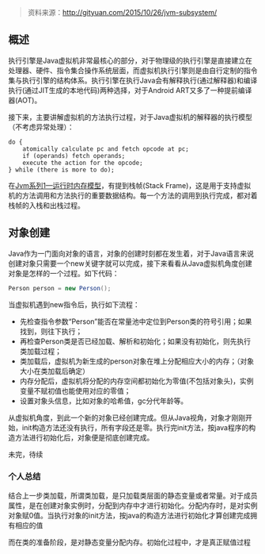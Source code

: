 > 资料来源：http://gityuan.com/2015/10/26/jvm-subsystem/

## 概述

执行引擎是Java虚拟机非常最核心的部分，对于物理级的执行引擎是直接建立在处理器、硬件、指令集合操作系统层面，而虚拟机执行引擎则是由自行定制的指令集与执行引擎的结构体系。执行引擎在执行Java会有解释执行(通过解释器)和编译执行(通过JIT生成的本地代码)两种选择，对于Android ART又多了一种提前编译器(AOT)。

接下来，主要讲解虚拟机的方法执行过程，对于Java虚拟机的解释器的执行模型（不考虑异常处理）：

```
do {
    atomically calculate pc and fetch opcode at pc;
    if (operands) fetch operands;
    execute the action for the opcode;
} while (there is more to do);
```

在[Jvm系列1—运行时内存模型](http://gityuan.com/2015/10/17/java-memory/)，有提到栈帧(Stack Frame)，这是用于支持虚拟机的方法调用和方法执行的重要数据结构。每一个方法的调用到执行完成，都对着栈帧的入栈和出栈过程。

## 对象创建

Java作为一门面向对象的语言，对象的创建时刻都在发生着，对于Java语言来说创建对象只需要一个new关键字就可以完成，接下来看看从Java虚拟机角度创建对象是怎样的一个过程。如下代码：

```Java
Person person = new Person();
```

当虚拟机遇到new指令后，执行如下流程：

- 先检查指令参数“Person”能否在常量池中定位到Person类的符号引用；如果找到，则往下执行；
- 再检查Person类是否已经加载、解析和初始化；如果没有初始化，则先执行类加载过程；
- 类加载后，虚拟机为新生成的person对象在堆上分配相应大小的内存；（对象大小在类加载后确定）
- 内存分配后，虚拟机将分配的内存空间都初始化为零值(不包括对象头)，实例变量不赋初值也能使用对应的零值；
- 设置对象头信息，比如对象的哈希值，gc分代年龄等。

从虚拟机角度，到此一个新的对象已经创建完成。但从Java视角，对象才刚刚开始，init构造方法还没有执行，所有字段还是零。执行完init方法，按java程序的构造方法进行初始化后，对象便是彻底创建完成。

未完，待续



### 个人总结

结合上一步类加载，所谓类加载，是只加载类层面的静态变量或者常量。对于成员属性，是在创建对象实例时，分配到内存中才进行初始化。分配内存时，是对实例对象赋0值。当执行对象的init方法，按java的构造方法进行初始化才算创建完成拥有相应的值

而在类的准备阶段，是对静态变量分配内存。初始化过程中，才是真正赋值过程



